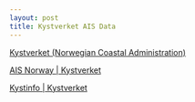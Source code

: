 ```yaml
---
layout: post
title: Kystverket AIS Data
---
```


[Kystverket (Norwegian Coastal Administration)](https://www.kystverket.no/en/)

[AIS Norway \| Kystverket](https://www.kystverket.no/en/navigation-and-monitoring/ais/ais-norge/)

[Kystinfo \| Kystverket](https://kystinfo.no/)